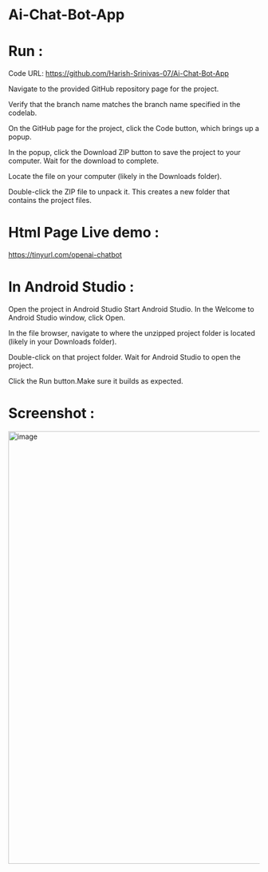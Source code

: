 # Ai-Chat-Bot-App

# Run :
Code URL: https://github.com/Harish-Srinivas-07/Ai-Chat-Bot-App

Navigate to the provided GitHub repository page for the project.

Verify that the branch name matches the branch name specified in the codelab.

On the GitHub page for the project, click the Code button, which brings up a popup.

In the popup, click the Download ZIP button to save the project to your computer. Wait for the download to complete.

Locate the file on your computer (likely in the Downloads folder).

Double-click the ZIP file to unpack it. This creates a new folder that contains the project files.

# Html Page Live demo :
https://tinyurl.com/openai-chatbot

# In Android Studio :
Open the project in Android Studio Start Android Studio. In the Welcome to Android Studio window, click Open.

In the file browser, navigate to where the unzipped project folder is located (likely in your Downloads folder).

Double-click on that project folder. Wait for Android Studio to open the project.

Click the Run button.Make sure it builds as expected.

# Screenshot :
<img width="866" alt="image" src="https://user-images.githubusercontent.com/114596900/215252106-a3253beb-2b45-4b18-acdf-0c1b2a9b3ccf.png">
